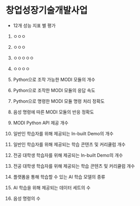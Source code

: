 # 창업성장기술개발사업
- 12개 성능 지표 별 평가

1. ㅇㅇㅇ
2.  ㅇㅇㅇ
3.    ㅇㅇㅇㅇㅇ
4.    ㅇㅇㅇㅇ



1. Python으로 조작 가능한 MODI 모듈의 개수
2. Python으로 조작한 MODI 모듈의 응답 속도
3. Python으로 명령한 MODI 모듈 명령 처리 정확도
4. 음성 명령에 따른 MODI 모듈의 반응 정확도
5. MODI Python API 제공 개수
6. 일반인 학습자를 위해 제공되는 In-built Demo의 개수
7. 일반인 학습자를 위해 제공되는 학습 콘텐츠 및 커리큘럼 개수
8. 전공 대학생 학습자를 위해 제공되는 In-built Demo의 개수
9. 전공 대학생 학습자를 위해 제공되는 학습 콘텐츠 및 커리큘럼 개수
10. 플랫폼을 통해 학습할 수 있는 AI 학습 모델의 종류
11. AI 학습을 위해 제공되는 데이터 세트의 수
12. 음성 명령의 수
